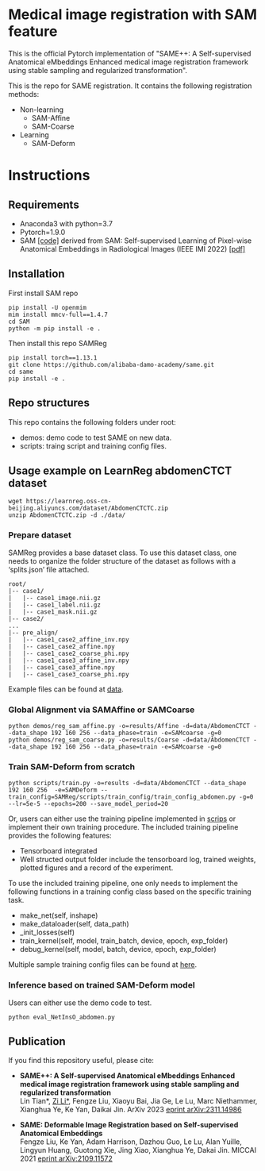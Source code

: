 # Medical image registration with SAM feature

This is the official Pytorch implementation of "SAME++: A Self-supervised Anatomical eMbeddings Enhanced medical image registration framework using stable sampling and regularized transformation".

This is the repo for SAME registration. It contains the following registration methods:
- Non-learning
    - SAM-Affine 
    - SAM-Coarse
    <!-- - SAM-InsOpt -->
- Learning
    - SAM-Deform


# Instructions
## Requirements
- Anaconda3 with python=3.7
- Pytorch=1.9.0
- SAM [[code]](https://github.com/alibaba-damo-academy/self-supervised-anatomical-embedding-v2) derived from SAM: Self-supervised Learning of Pixel-wise Anatomical Embeddings in Radiological Images (IEEE IMI 2022) [[pdf]](https://ieeexplore.ieee.org/document/9760421/) 

## Installation
First install SAM repo
```
pip install -U openmim
mim install mmcv-full==1.4.7
cd SAM
python -m pip install -e .
```
Then install this repo SAMReg
```
pip install torch==1.13.1
git clone https://github.com/alibaba-damo-academy/same.git
cd same
pip install -e .
```

## Repo structures
This repo contains the following folders under root: 
- demos: demo code to test SAME on new data.
- scripts: traing script and training config files.



## Usage example on LearnReg abdomenCTCT dataset
```
wget https://learnreg.oss-cn-beijing.aliyuncs.com/dataset/AbdomenCTCTC.zip
unzip AbdomenCTCTC.zip -d ./data/
 ```


### Prepare dataset
SAMReg provides a base dataset class. To use this dataset class, one needs to organize the folder structure of the dataset as follows with a ‘splits.json’ file attached.  

```
root/
|-- case1/
|   |-- case1_image.nii.gz
|   |-- case1_label.nii.gz
|   |-- case1_mask.nii.gz
|-- case2/
...
|-- pre_align/
|   |-- case1_case2_affine_inv.npy
|   |-- case1_case2_affine.npy
|   |-- case1_case2_coarse_phi.npy
|   |-- case1_case3_affine_inv.npy
|   |-- case1_case3_affine.npy
|   |-- case1_case3_coarse_phi.npy

```
Example files can be found at [data](data/AbdomenCTCT).

### Global Alignment via SAMAffine or SAMCoarse

```
python demos/reg_sam_affine.py -o=results/Affine -d=data/AbdomenCTCT --data_shape 192 160 256 --data_phase=train -e=SAMcoarse -g=0
python demos/reg_sam_coarse.py -o=results/Coarse -d=data/AbdomenCTCT --data_shape 192 160 256 --data_phase=train -e=SAMcoarse -g=0
```

### Train SAM-Deform from scratch
```
python scripts/train.py -o=results -d=data/AbdomenCTCT --data_shape 192 160 256  -e=SAMDeform --train_config=SAMReg/scripts/train_config/train_config_abdomen.py -g=0 --lr=5e-5 --epochs=200 --save_model_period=20
```
Or, users can either use the training pipeline implemented in [scrips](scripts/) or implement their own training procedure. The included training pipeline provides the following features:
- Tensorboard integrated
- Well structed output folder include the tensorboard log, trained weights, plotted figures and a record of the experiment.

To use the included training pipeline, one only needs to implement the following functions in a training config class based on the specific training task.
- make_net(self, inshape)
- make_dataloader(self, data_path)
- _init_losses(self)
- train_kernel(self, model, train_batch, device, epoch, exp_folder)
- debug_kernel(self, model, batch, device, epoch, exp_folder)

Multiple sample training config files can be found at [here](scripts/train_config/).

### Inference based on trained SAM-Deform model
Users can either use the demo code to test.
```
python eval_NetInsO_abdomen.py
```


## Publication
If you find this repository useful, please cite:

- **SAME++: A Self-supervised Anatomical eMbeddings Enhanced medical image registration framework using stable sampling and regularized transformation**  
Lin Tian*, [Zi Li*](https://alison-brie.github.io/), Fengze Liu, Xiaoyu Bai, Jia Ge, Le Lu, Marc Niethammer, Xianghua Ye, Ke Yan, Daikai Jin. ArXiv 2023 [eprint arXiv:2311.14986](https://arxiv.org/abs/2311.14986 "eprint arXiv:2311.14986")

- **SAME: Deformable Image Registration based on Self-supervised Anatomical Embeddings**  
Fengze Liu, Ke Yan, Adam Harrison, Dazhou Guo, Le Lu, Alan Yuille, Lingyun Huang, Guotong Xie, Jing Xiao, Xianghua Ye, Dakai Jin.
MICCAI 2021 [eprint arXiv:2109.11572](https://arxiv.org/abs/2109.11572 "eprint arXiv:2109.11572")


